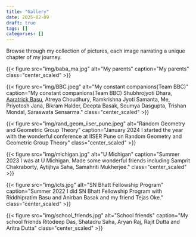 ```yaml
---
title: "Gallery"
date: 2025-02-09
draft: true
tags: []
categories: []
---
```


<!-- <style>
r { color: Red }
o { color: Orange }
g { color: Green }
b { color: Blue}
</style> -->

Browse through my collection of pictures, each image narrating a unique chapter of my journey.

{{< figure
    src="img/baba_ma.jpg"
    alt="My parents"
    caption="My parents"
    class="center_scaled"
    >}}

{{< figure
    src="img/BBC.jpeg"
    alt="My constant companions(Team BBC)"
    caption="My constant companions(Team BBC) Shubhrojyoti Dhara, [Aaratrick Basu](https://awnathan1893.github.io/), Atreya Choudhury, Ramkrishna Jyoti Samanta, Me, Priyotosh Jana, Bikram Halder, Deepta Basak, Soumya Dasgupta, Trishan Mondal, Saraswata Sensarma."
    class="center_scaled"
    >}}

{{< figure
    src="img/rand_geom_iiser_pune.jpeg"
    alt="Random Geometry and Geometric Group Theory"
    caption="January 2024 I started the year with the wonderful conference at IISER Pune on Random Geometry and Geometric Group Theory"
    class="center_scaled"
    >}}

{{< figure
    src="img/michigan.jpg"
    alt="U Michigan"
    caption="Summer 2023 I was at U Michigan. Made some wonderful friends including Samprit Chakraborty, Aytijhya Saha, Samahriti Mukherjee."
    class="center_scaled"
    >}}

{{< figure
    src="img/icts.jpg"
    alt="SN Bhatt Fellowship Program"
    caption="Summer 2022 I did SN Bhatt Fellowship Program with Riddhipratim Basu and Anirban Basak and my friend Tejas Oke."
    class="center_scaled"
    >}}

{{< figure 
    src="img/school_friends.jpg"
    alt="School friends"
    caption="My school friends Ritodeep Das, Shatadru Saha, Aryan Raj, Rajit Dutta and Aritra Dutta"
    class="center_scaled"
    >}}